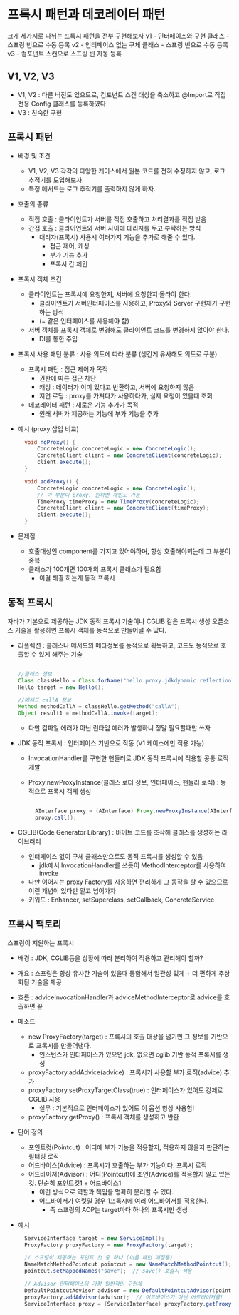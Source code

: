 # 프록시 패턴과 데코레이터 패턴

크게 세가지로 나뉘는 프록시 패턴을 전부 구현해보자
v1 - 인터페이스와 구현 클래스 - 스프링 빈으로 수동 등록
v2 - 인터페이스 없는 구체 클래스 - 스프링 빈으로 수동 등록
v3 - 컴포넌트 스캔으로 스프링 빈 자동 등록

## V1, V2, V3

- V1, V2 : 다른 버전도 있으므로, 컴포넌트 스캔 대상을 축소하고 @Import로 직접 전용 Config 클래스를 등록하였다
- V3 : 친숙한 구현

## 프록시 패턴

- 배경 및 조건
  - V1, V2, V3 각각의 다양한 케이스에서 원본 코드를 전혀 수정하지 않고, 로그 추적기를 도입해보자.
  - 특정 메서드는 로그 추적기를 출력하지 않게 하자.
- 호출의 종류
  - 직접 호출 : 클라이언트가 서버를 직접 호출하고 처리결과를 직접 받음
  - 간접 호출 : 클라이언트와 서버 사이에 대리자를 두고 부탁하는 방식
    - 대리자(프록시) 사용시 여러가지 기능을 추가로 해줄 수 있다.
      - 접근 제어, 캐싱
      - 부가 기능 추가
      - 프록시 간 체인
- 프록시 객체 조건
  - 클라이언트는 프록시에 요청한지, 서버에 요청한지 몰라야 한다.
    - 클라이언트가 서버인터페이스를 사용하고, Proxy와 Server 구현체가 구현하는 방식
    - (= 같은 인터페이스를 사용해야 함)
  - 서버 객체를 프록시 객체로 변경해도 클라이언트 코드를 변경하지 않아야 한다.
    - DI를 통한 주입
- 프록시 사용 패턴 분류 : 사용 의도에 따라 분류 (생긴게 유사해도 의도로 구분)
  - 프록시 패턴 : 접근 제어가 목적
    - 권한에 따른 접근 차단
    - 캐싱 : 데이터가 이미 있다고 반환하고, 서버에 요청하지 않음
    - 지연 로딩 : proxy를 가져다가 사용하다가, 실제 요청이 있을때 조회
  - 데코레이터 패턴 : 새로운 기능 추가가 목적
    - 원래 서버가 제공하는 기능에 부가 기능을 추가
- 예시 (proxy 삽입 비교)

  ``` Java
    void noProxy() {
        ConcreteLogic concreteLogic = new ConcreteLogic();
        ConcreteClient client = new ConcreteClient(concreteLogic);
        client.execute();
    }

    void addProxy() {
        ConcreteLogic concreteLogic = new ConcreteLogic();
        // 이 부분이 proxy. 원하면 체인도 가능
        TimeProxy timeProxy = new TimeProxy(concreteLogic);
        ConcreteClient client = new ConcreteClient(timeProxy);
        client.execute();
    }
  ```

- 문제점
  - 호출대상인 component를 가지고 있어야하며, 항상 호출해야되는데 그 부분이 중복
  - 클래스가 100개면 100개의 프록시 클래스가 필요함
    - 이걸 해결 하는게 동적 프록시

## 동적 프록시

자바가 기본으로 제공하는 JDK 동적 프록시 기술이나 CGLIB 같은 프록시 생성 오픈소스 기술을 활용하면 프록시 객체를 동적으로 만들어낼 수 있다.

- 리플렉션 : 클래스나 메서드의 메타정보를 동적으로 획득하고, 코드도 동적으로 호출할 수
있게 해주는 기술

  ``` Java

  //클래스 정보
  Class classHello = Class.forName("hello.proxy.jdkdynamic.reflectionTest$Hello");
  Hello target = new Hello();

  //메서드 callA 정보
  Method methodCallA = classHello.getMethod("callA");
  Object result1 = methodCallA.invoke(target);
  ```

  - 다만 컴파일 에러가 아닌 런타임 에러가 발생하니 정말 필요할때만 쓰자

- JDK 동적 프록시 : 인터페이스 기반으로 작동 (V1 케이스에만 적용 가능)
  - InvocationHandler를 구현한 핸들러로 JDK 동적 프록시에 적용할 공통 로직 개발
  - Proxy.newProxyInstance(클래스 로더 정보, 인터페이스, 핸들러 로직) : 동적으로 프록시 객체 생성
  
    ``` Java

      AInterface proxy = (AInterface) Proxy.newProxyInstance(AInterface.class.getClassLoader(), new Class[] {AInterface.class}, handler);
      proxy.call();
    ```

- CGLIB(Code Generator Library) : 바이트 코드를 조작해 클래스를 생성하는 라이브러리
  - 인터페이스 없이 구체 클래스만으로도 동적 프록시를 생성할 수 있음
    - jdk에서 InvocationHandler를 쓰듯이 MethodInterceptor를 사용하여 invoke
  - 다만 이어지는 proxy Factory를 사용하면 편리하게 그 동작을 할 수 있으므로 이런 개념이 있다만 알고 넘어가자
  - 키워드 : Enhancer, setSuperclass, setCallback, ConcreteService

## 프록시 팩토리

스프링이 지원하는 프록시

- 배경 : JDK, CGLIB등을 상황에 따라 분리하여 적용하고 관리해야 할까?
- 개요 : 스프링은 항상 유사한 기술이 있을때 통합해서 일관성 있게 + 더 편하게 추상화된 기술을 제공
- 흐름 : adviceInvocationHandler과 adviceMethodInterceptor로 advice를 호출하면 끝
- 메소드
  - new ProxyFactory(target) : 프록시의 호출 대상을 넘기면 그 정보를 기반으로 프록시를 만들어낸다.
    - 인스턴스가 인터페이스가 있으면 jdk, 없으면 cglib 기반 동적 프록시를 생성
  - proxyFactory.addAdvice(advice) : 프록시가 사용할 부가 로직(advice) 추가
  - proxyFactory.setProxyTargetClass(true) : 인터페이스가 있어도 강제로 CGLIB 사용
    - 실무 : 기본적으로 인터페이스가 있어도 이 옵션 항상 사용함!
  - proxyFactory.getProxy() : 프록시 객체를 생성하고 반환
- 단어 정의
  - 포인트컷(Pointcut) : 어디에 부가 기능을 적용할지, 적용하지 않을지 판단하는 필터링 로직
  - 어드바이스(Advice) : 프록시가 호출하는 부가 기능이다. 프록시 로직
  - 어드바이저(Advisor) : 어디(Pointcut)에 조언(Advice)를 적용할지 알고 있는 것. 단순히 포인트컷1 + 어드바이스1
    - 이런 방식으로 역할과 책임을 명확히 분리할 수 있다.
    - 어드바이저가 여럿일 경우 1프록시에 여러 어드바이저를 적용한다.
      - 즉 스프링의 AOP는 target마다 하나의 프록시만 생성
- 예시

  ``` Java
    ServiceInterface target = new ServiceImpl();
    ProxyFactory proxyFactory = new ProxyFactory(target);

    // 스프링이 제공하는 포인트 컷 중 하나 (이름 패턴 매칭용)
    NameMatchMethodPointcut pointcut = new NameMatchMethodPointcut();
    pointcut.setMappedNames("save");  // save() 호출시 적용

    // Advisor 인터페이스의 가장 일반적인 구현체
    DefaultPointcutAdvisor advisor = new DefaultPointcutAdvisor(pointcut, new TimeAdvice()); 
    proxyFactory.addAdvisor(advisor);  // 어드바이스가 아닌 어드바이저를!
    ServiceInterface proxy = (ServiceInterface) proxyFactory.getProxy();
  ```
